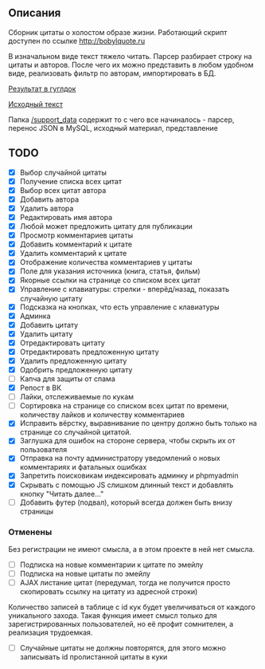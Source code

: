 ## Описания
Сборник цитаты о холостом образе жизни. Работающий скрипт доступен по ссылке http://bobylquote.ru

В изначальном виде текст тяжело читать. Парсер разбирает строку на цитаты и авторов. После чего их можно представить в любом удобном виде, реализовать фильтр по авторам, импортировать в БД.

[Результат в гуглдок](https://docs.google.com/document/d/1kA-yRMTNnxF_-qa04zlY7m_Xd2C0gMlArkii-fHlEDw/edit?usp=sharing)

[Исходный текст](/support_data/doc/quotes.txt)

Папка [/support_data](/support_data) содержит то с чего все начиналось - парсер, перенос JSON в MySQL, исходный материал, представление

## TODO
- [x] Выбор случайной цитаты
- [x] Получение списка всех цитат
- [x] Выбор всех цитат автора
- [x] Добавить автора
- [x] Удалить автора
- [x] Редактировать имя автора
- [x] Любой может предложить цитату для публикации
- [x] Просмотр комментариев цитаты
- [x] Добавить комментарий к цитате
- [x] Удалить комментарий к цитате
- [x] Отображение количества комментариев у цитаты
- [x] Поле для указания источника (книга, статья, фильм)
- [x] Якорные ссылки на странице со списком всех цитат
- [x] Управление с клавиатуры: стрелки - вперёд/назад, показать случайную цитату
- [x] Подсказка на кнопках, что есть управление с клавиатуры
- [x] Админка
- [x] Добавить цитату
- [x] Удалить цитату
- [x] Отредактировать цитату
- [x] Отредактировать предложенную цитату
- [x] Удалить предложенную цитату
- [x] Одобрить предложенную цитату
- [ ] Капча для защиты от спама
- [x] Репост в ВК
- [ ] Лайки, отслеживаемые по кукам
- [ ] Сортировка на странице со списком всех цитат по времени, количеству лайков и количеству комментариев
- [x] Исправить вёрстку, выравнивание по центру должно быть только на странице со случайной цитатой.
- [x] Заглушка для ошибок на стороне сервера, чтобы скрыть их от пользователя
- [x] Отправка на почту администратору уведомлений о новых комментариях и фатальных ошибках 
- [x] Запретить поисковикам индексировать админку и phpmyadmin
- [x] Скрывать с помощью JS слишком длинный текст и добавлять кнопку "Читать далее..."
- [ ] Добавить футер (подвал), который всегда должен быть внизу страницы

### Отменены

Без регистрации не имеют смысла, а в этом проекте в ней нет смысла.

- [ ] Подписка на новые комментарии к цитате по эмейлу
- [ ] Подписка на новые цитаты по эмейлу
- [ ] AJAX листание цитат (передумал, тогда не получится просто скопировать ссылку на цитату из адресной строки)

Количество записей в таблице с id кук будет увеличиваться от каждого уникального захода. Такая функция имеет смысл только для зарегистрированных пользователей, но её профит сомнителен, а реализация трудоемкая.

- [ ] Случайные цитаты не должны повторятся, для этого можно записывать id пролистанной цитаты в куки